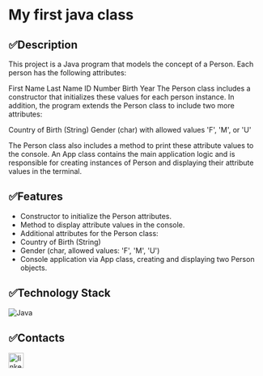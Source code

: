 # My first java class

## ✅Description

This project is a Java program that models the concept of a Person. Each person has the following attributes:

First Name
Last Name
ID Number
Birth Year
The Person class includes a constructor that initializes these values for each person instance. In addition, the program extends the Person class to include two more attributes:

Country of Birth (String)
Gender (char) with allowed values 'F', 'M', or 'U'

The Person class also includes a method to print these attribute values to the console. An App class contains the main application logic and is responsible for creating instances of Person and displaying their attribute values in the terminal.

## ✅Features

- Constructor to initialize the Person attributes.
- Method to display attribute values in the console.
- Additional attributes for the Person class:
- Country of Birth (String)
- Gender (char, allowed values: 'F', 'M', 'U')
- Console application via App class, creating and displaying two Person objects.

## ✅Technology Stack

![Java](https://img.shields.io/badge/java-%23ED8B00.svg?style=for-the-badge&logo=openjdk&logoColor=white) 

## ✅Contacts

<a href='https://www.linkedin.com/in/nadiia-alaieva/'><img src="https://i.postimg.cc/3RLmssnH/linkedin-3.png" alt="linkedin icon" width="30" height="30"></a>

